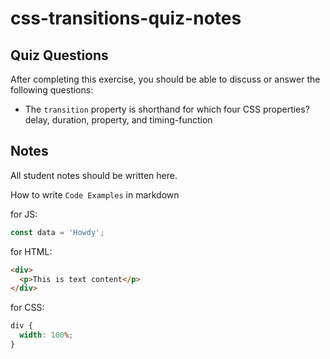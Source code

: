 # css-transitions-quiz-notes

## Quiz Questions

After completing this exercise, you should be able to discuss or answer the following questions:

- The `transition` property is shorthand for which four CSS properties?
  delay, duration, property, and timing-function

## Notes

All student notes should be written here.

How to write `Code Examples` in markdown

for JS:

```javascript
const data = 'Howdy';
```

for HTML:

```html
<div>
  <p>This is text content</p>
</div>
```

for CSS:

```css
div {
  width: 100%;
}
```

